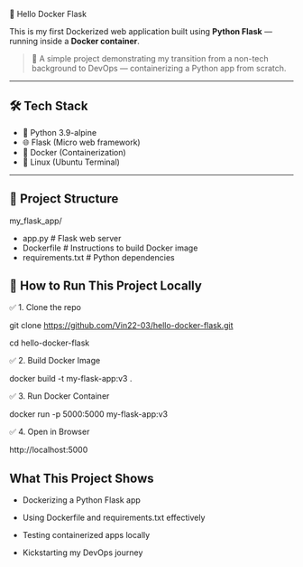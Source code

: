 🚀 Hello Docker Flask

This is my first Dockerized web application built using **Python Flask** — running inside a **Docker container**.

> 🧠 A simple project demonstrating my transition from a non-tech background to DevOps — containerizing a Python app from scratch.

---

## 🛠️ Tech Stack
- 🐍 Python 3.9-alpine
- 🌐 Flask (Micro web framework)
- 🐳 Docker (Containerization)
- 🐧 Linux (Ubuntu Terminal)

---

## 📂 Project Structure
my_flask_app/
- app.py # Flask web server
- Dockerfile # Instructions to build Docker image
- requirements.txt # Python dependencies

## 🚀 How to Run This Project Locally

✅ 1. Clone the repo

git clone https://github.com/Vin22-03/hello-docker-flask.git

cd hello-docker-flask

✅ 2. Build Docker Image

docker build -t my-flask-app:v3 .

✅ 3. Run Docker Container

docker run -p 5000:5000 my-flask-app:v3

✅ 4. Open in Browser

http://localhost:5000

## What This Project Shows
- Dockerizing a Python Flask app

- Using Dockerfile and requirements.txt effectively

- Testing containerized apps locally

- Kickstarting my DevOps journey
